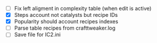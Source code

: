 - [ ] Fix left aligment in complexity table (when edit is active)
- [x] Steps account not catalysts but recipe IDs
- [x] Popularity should account recipes indexes
- [ ] Parse table recipes from crafttweaker.log
- [ ] Save file for IC2.ini